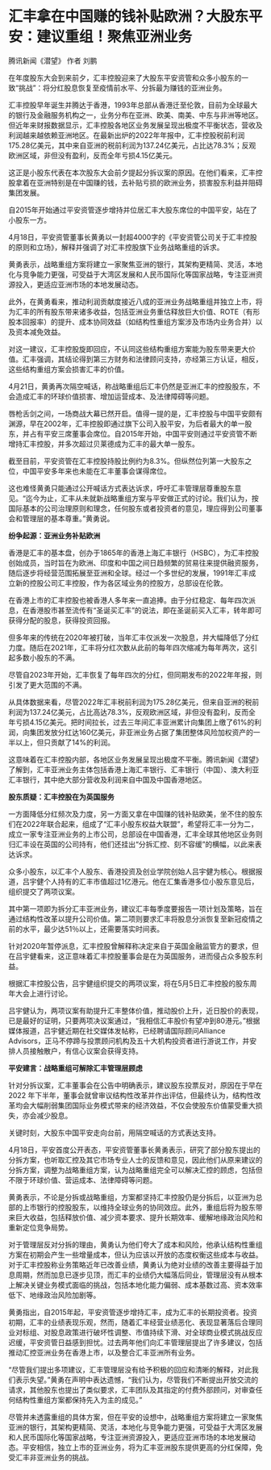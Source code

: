 # 汇丰拿在中国赚的钱补贴欧洲？大股东平安：建议重组！聚焦亚洲业务

腾讯新闻《潜望》 作者 刘鹏

在年度股东大会到来前夕，汇丰控股迎来了大股东平安资管和众多小股东的一致“挑战”：将分红股息恢复至疫情前水平、分拆最为赚钱的亚洲业务。

汇丰控股早年诞生并腾达于香港，1993年总部从香港迁至伦敦，目前为全球最大的银行及金融服务机构之一，业务分布在亚洲、欧美、南美、中东与非洲等地区。但近年来财报数据显示，汇丰控股各地区业务发展呈现出极度不平衡状态，营收及利润越来越依赖亚洲地区。在最新出炉的2022年年报中，汇丰控股税前利润175.28亿美元，其中来自亚洲的税前利润为137.24亿美元，占比达78.3%；反观欧洲区域，非但没有盈利，反而全年亏损4.15亿美元。

这正是小股东代表在本次股东大会前夕提起分拆议案的原因。在他们看来，汇丰控股拿着在亚洲特别是在中国赚的钱，去补贴亏损的欧洲业务，损害股东利益并阻碍集团发展。

自2015年开始通过平安资管逐步增持并位居汇丰大股东席位的中国平安，站在了小股东一方。

4月18日，平安资管董事长黄勇以一封超4000字的《平安资管公司关于汇丰控股的原则和立场》，解释并强调了对汇丰控股旗下业务战略重组的诉求。

黄勇表示，战略重组方案将建立一家聚焦亚洲的银行，其架构更精简、灵活，本地化与竞争能力更强，可受益于大湾区发展和人民币国际化等国家战略，专注亚洲资源投入，更适应亚洲市场的本地发展动态。

此外，在黄勇看来，推动利润贡献度接近八成的亚洲业务战略重组并独立上市，将为汇丰的所有股东带来诸多收益，包括亚洲业务重估释放巨大价值、ROTE（有形股本回报率）的提升、成本协同效益（如结构性重组方案涉及市场内业务合并）以及资本减免效益。

对这一建议，汇丰控股旋即回应，不认同这些结构重组方案能为股东带来更大价值。汇丰强调，其结论得到第三方财务和法律顾问支持，亦经第三方认证，相反，这些结构重组方案会损害汇丰的价值。

4月21日，黄勇再次隔空喊话，称战略重组后汇丰仍然是亚洲汇丰的控股股东，不会造成汇丰的环球价值损害、增加运营成本、及法律障碍等问题。

唇枪舌剑之间，一场商战大幕已然开启。值得一提的是，汇丰控股与中国平安颇有渊源，早在2002年，汇丰控股即通过旗下公司入股平安，为后者最大的单一股东，并占有平安三席董事会席位。自2015年开始，中国平安则通过平安资管不断增持汇丰控股，并多次超过贝莱德成为汇丰的最大单一股东。

截至目前，平安资管在汇丰控股持股比例约为8.3%。但纵然位列第一大股东之位，中国平安多年来也未能在汇丰董事会谋得席位。

这也难怪黄勇只能通过公开喊话方式表达诉求，呼吁汇丰管理层尊重股东意见。“迄今为止，汇丰从未就新战略重组方案与平安做正式的讨论。我们认为，按国际基本的公司治理原则和理念，任何股东或者投资者的意见，理应得到公司董事会和管理层的基本尊重。”黄勇说。

**纷争起源：亚洲业务补贴欧洲**

香港是汇丰的基本盘，创办于1865年的香港上海汇丰银行（HSBC），为汇丰控股创始成员，当时旨在为欧洲、印度和中国之间日趋频繁的贸易往来提供融资服务，随后逐步将经营范围拓展至亚洲和全球。经过一个多世纪的发展，1991年汇丰成立新的控股公司汇丰控股，作为各区域业务的控股方，总部设在伦敦。

在香港上市的汇丰控股也被香港人多年来一直追捧。由于分红稳定、每年四次派息，在香港股市甚至流传有“圣诞买汇丰”的说法，即在圣诞前买入汇丰，转年即可获得分配的股息，获得投资回报。

但多年来的传统在2020年被打破，当年汇丰仅派发一次股息，并大幅降低了分红力度。随后在2021年，汇丰将分红次数从此前的每年四次缩减为每年两次，这引起多数小股东的不满。

尽管自2023年开始，汇丰恢复了每年四次的分红，但同期发布的2022年年报，则引发了更大范围的不满。

从具体数据来看，尽管2022年汇丰税前利润为175.28亿美元，但来自亚洲的税前利润为137.24亿美元，占比高达78.3%，反观欧洲区域，非但没有盈利，反而全年亏损4.15亿美元。把时间拉长，过去三年间汇丰亚洲累计向集团上缴了61%的利润，向集团发放分红达160亿美元，非亚洲业务占据了集团整体风险加权资产的一半以上，但只贡献了14%的利润。

这意味着在汇丰控股内部，各地区业务发展呈现出极度不平衡。腾讯新闻《潜望》了解到，汇丰亚洲业务主体包括香港上海汇丰银行、汇丰银行（中国）、澳大利亚汇丰银行，其中绝大部分营收及利润来自中国及中国香港地区。

**股东质疑：汇丰控股在为英国服务**

一方面降低分红频次及力度，另一方面又拿在中国赚的钱补贴欧美，坐不住的股东们在2022年联合起来，组成了“汇丰小股东权益大联盟”，希望将汇丰一分为二，成立一家专注亚洲业务的上市公司，总部设在中国香港，汇丰全球其他地区业务则归汇丰设在英国的公司持有，他们还挂出“分拆汇控、刻不容缓”的横幅，以此来表达诉求。

众多小股东，以汇丰个人股东、香港投资及创业学院创始人吕宇健为核心。根据报道，吕宇健个人持有的汇丰市值超过1亿港元。他在汇集香港多位小股东意见后，组织提交了两项议案。

其中第一项即为拆分汇丰亚洲业务，建议汇丰每季度要报告一项计划及策略，旨在通过结构性改革以提升公司价值。第二项则要求汇丰将股息分派恢复至新冠疫情之前的水平，最少达51％以上，还需要落实时间表。

针对2020年暂停派息，汇丰控股曾解释称决定来自于英国金融监管方的要求，但在吕宇健看来，这正意味着汇丰控股董事会是在为英国服务，进而侵占众多股东利益。

根据汇丰控股公告，吕宇健组织提交的两项议案，将在5月5日汇丰控股的股东周年大会上进行讨论。

吕宇健认为，两项议案有助提升汇丰整体价值，推动股价上升，近日股价的表现，已是最好的证明，只要两项决议案通过，“我相信汇丰股价有望冲到80港元。”根据媒体报道，吕宇健近期在社交媒体发帖称，已经聘请国际顾问Alliance
Advisors，正马不停蹄与投票顾问机构及五十大机构投资者进行游说工作，并安排人员接触散户，有信心议案会获得支持。

**平安建言：战略重组可解除汇丰管理层顾虑**

针对分拆议案，汇丰董事会在公告中明确表示，建议股东投票反对，原因在于早在 2022
年下半年，董事会就曾审议结构性改革并作出评估，但最终认为，结构性改革均会大幅削弱集团国际业务模式带来的经济效益，不仅会使股东价值蒙受重大损失，亦会减少股息。

关键时刻，大股东中国平安走向台前，用隔空喊话的方式表达支持。

4月18日，平安首度公开表态，平安资管董事长黄勇表示，研究了部分股东提出的分拆方案，也听取汇控及其它市场专业人士的反馈和意见，因此他们从原来建议的分拆方案，调整为战略重组方案，认为战略重组完全可以解决汇控的顾虑，包括但不限于环球价值、营运成本、法律障碍等问题。

黄勇表示，不论是分拆或战略重组，方案都坚持汇丰控股仍是分拆后，以亚洲为总部的上市银行的控股股东，以维持全球业务的协同效应。此外，重组后将为股东带来巨大收益，包括释放价值、减少资本要求、提升长期效率、缓解地缘政治风险和重新定位竞争局势。

对于管理层反对分拆的理由，黄勇认为他们夸大了成本和风险，他承认结构性重组方案在初期会产生一些增量成本，但认为应该以开放的态度权衡这些成本与收益。对于汇丰控股称业务策略近年已改善业绩，黄勇认为绝对业绩的改善主要得益于加息周期，然而加息已逐步见顶，而汇丰的业绩仍大幅落后同业，管理层没有从根本上解决关键业务模式面临的挑战，包括本地化能力偏弱、成本基数过高、资本效率低下、地缘政治风险加剧等。

黄勇指出，自2015年起，平安资管逐步增持汇丰，成为汇丰的长期投资者。投资初期，汇丰的业绩表现乐观，然而，随着汇丰经营业绩恶化、表现显著落后合理同业对标组、对股息政策进行破坏性调整、市值持续下滑、对全球商业模式挑战反应迟缓，平安资管日益感到担忧。过去两年他们向汇丰管理层提出了许多建议，包括推动汇控亚洲业务在香港上市，以及整合汇丰亚洲所有业务。

“尽管我们提出多项建议，汇丰管理层没有给予积极的回应和清晰的解释，对此我们表示失望。”黄勇在声明中表达遗憾，“我们认为，尽管我们不断提出开放交流的请求，其他股东也提出了类似要求，汇丰团队及其指定的付费外部顾问，对审查任何结构性重组方案都保持先入为主的成见。”

尽管并未透露重组的具体方案，但在平安的设想中，战略重组方案将建立一家聚焦亚洲的银行，其架构更精简、灵活，本地化与竞争能力更强，可受益于大湾区发展和人民币国际化等国家战略，专注亚洲资源投入，更适应亚洲市场的本地发展动态。平安相信，独立上市的亚洲业务，将为汇丰亚洲股东提供更高的分红保障，免受汇丰非亚洲业务的挑战。

